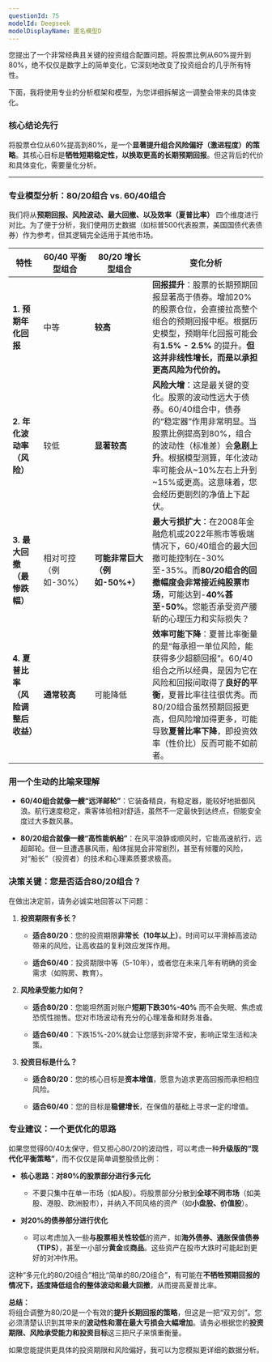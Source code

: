 ```yaml
---
questionId: 75
modelId: Deepseek
modelDisplayName: 匿名模型D
---
```

您提出了一个非常经典且关键的投资组合配置问题。将股票比例从60%提升到80%，绝不仅仅是数字上的简单变化，它深刻地改变了投资组合的几乎所有特性。

下面，我将使用专业的分析框架和模型，为您详细拆解这一调整会带来的具体变化。

### 核心结论先行

将股票仓位从60%提高到80%，是一个**显著提升组合风险偏好（激进程度）的策略**。其核心目标是**牺牲短期稳定性，以换取更高的长期预期回报**。但这背后的代价和具体变化，需要量化分析。

---

### 专业模型分析：80/20组合 vs. 60/40组合

我们将从**预期回报、风险波动、最大回撤、以及效率（夏普比率）** 四个维度进行对比。为了便于分析，我们使用历史数据（如标普500代表股票，美国国债代表债券）作为参考，但其逻辑完全适用于其他市场。

|特性|60/40 平衡型组合|80/20 增长型组合|变化分析|
|---|---|---|---|
|**1. 预期年化回报**|中等|**较高**|**回报提升**：股票的长期预期回报显著高于债券。增加20%的股票仓位，会直接拉高整个组合的预期回报中枢。根据历史模型，预期年化回报可能会有**1.5% - 2.5%** 的提升。**但这并非线性增长，而是以承担更高风险为代价的。**|
|**2. 年化波动率（风险）**|较低|**显著较高**|**风险大增**：这是最关键的变化。股票的波动性远大于债券。60/40组合中，债券的“稳定器”作用非常明显。当股票比例提高到80%，组合的波动性（标准差）会**急剧上升**。根据模型测算，年化波动率可能会从~10%左右上升到~15%或更高。这意味着，您会经历更剧烈的净值上下起伏。|
|**3. 最大回撤（最惨跌幅）**|相对可控（例如-30%）|**可能非常巨大（例如-50%+）**|**最大亏损扩大**：在2008年金融危机或2022年熊市等极端情况下，60/40组合的最大回撤可能控制在-30%至-35%。而**80/20组合的回撤幅度会非常接近纯股票市场**，可能达到-**40%甚至-50%**。您能否承受资产腰斩的心理压力和实际损失？|
|**4. 夏普比率（风险调整后收益）**|**通常较高**|可能降低|**效率可能下降**：夏普比率衡量的是“每承担一单位风险，能获得多少超额回报”。60/40组合之所以经典，是因为它在风险和回报间取得了**良好的平衡**，夏普比率往往很优秀。而80/20组合虽然预期回报更高，但风险增加得更多，可能导致**夏普比率下降**，即投资效率（性价比）反而可能不如前者。|

### 用一个生动的比喻来理解

- **60/40组合就像一艘“远洋邮轮”**：它装备精良，有稳定器，能较好地抵御风浪。航行速度稳定，乘客体验相对舒适，虽然不一定最快到达终点，但能安全度过大多数风暴。
    
- **80/20组合就像一艘“高性能帆船”**：在风平浪静或顺风时，它能高速航行，远超邮轮。但一旦遭遇暴风雨，船体摇晃会非常剧烈，甚至有倾覆的风险，对“船长”（投资者）的技术和心理素质要求极高。
    

### 决策关键：您是否适合80/20组合？

在做出决定前，请务必诚实地回答以下问题：

1. **投资期限有多长？**
    
    - **适合80/20**：您的投资期限**非常长（10年以上）**。时间可以平滑掉高波动带来的风险，让高收益的复利效应发挥作用。
        
    - **适合60/40**：投资期限中等（5-10年），或者您在未来几年有明确的资金需求（如购房、教育）。
        
2. **风险承受能力如何？**
    
    - **适合80/20**：您能坦然面对账户**短期下跌30%-40%** 而不会失眠、焦虑或恐慌性抛售。您对市场波动有充分的心理准备和财务准备。
        
    - **适合60/40**：下跌15%-20%就会让您感到非常不安，影响正常生活和决策。
        
3. **投资目标是什么？**
    
    - **适合80/20**：您的核心目标是**资本增值**，愿意为追求更高回报而承担相应风险。
        
    - **适合60/40**：您的目标是**稳健增长**，在保值的基础上寻求一定的增值。
        

### 专业建议：一个更优化的思路

如果您觉得60/40太保守，但又担心80/20的波动性，可以考虑一种**升级版的“现代化平衡策略”**，而不仅仅是简单调整股债比例：

- **核心思路：对80%的股票部分进行多元化**
    
    - 不要只集中在单一市场（如A股）。将股票部分分散到**全球不同市场**（如美股、港股、欧洲股市），并纳入不同风格的资产（如**小盘股、价值股**）。
        
- **对20%的债券部分进行优化**
    
    - 可以考虑加入一些**与股票相关性较低**的资产，如**海外债券、通胀保值债券（TIPS）**，甚至一小部分**黄金**或**商品**。这些资产在股市大跌时可能起到更好的对冲作用。
        

这种“多元化的80/20组合”相比“简单的80/20组合”，有可能在**不牺牲预期回报的情况下，适度降低组合的整体波动和最大回撤**，从而提高夏普比率。

**总结：**  
将组合调整为80/20是一个有效的**提升长期回报的策略**，但这是一把“双刃剑”。您必须清楚认识到其带来的**波动性和潜在最大亏损会大幅增加**。请务必根据您的**投资期限、风险承受能力和投资目标**这三把尺子来慎重衡量。

如果您能提供更具体的投资期限和风险偏好，我可以为您模拟更详细的数据分析。